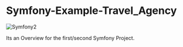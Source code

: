 # Symfony-Example-Travel_Agency
![Symfony2](https://github.com/hesham0ahmed/Symfony-Example/assets/133360711/79b73f40-f5da-406f-986f-7bb926951e99)




Its an Overview for the first/second Symfony Project.
